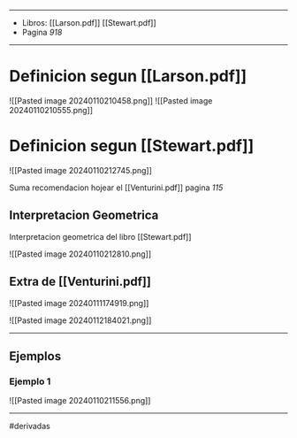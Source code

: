 
---
- Libros: [[Larson.pdf]] [[Stewart.pdf]]
- Pagina *918*
---
# Definicion segun [[Larson.pdf]]

![[Pasted image 20240110210458.png]]
![[Pasted image 20240110210555.png]]


# Definicion segun [[Stewart.pdf]]

![[Pasted image 20240110212745.png]]


Suma recomendacion hojear el [[Venturini.pdf]] pagina *115*

## Interpretacion Geometrica

Interpretacion geometrica del libro [[Stewart.pdf]]

![[Pasted image 20240110212810.png]]

## Extra de [[Venturini.pdf]]

![[Pasted image 20240111174919.png]]

![[Pasted image 20240112184021.png]]


---
## Ejemplos
### Ejemplo 1
![[Pasted image 20240110211556.png]]

---

#derivadas 